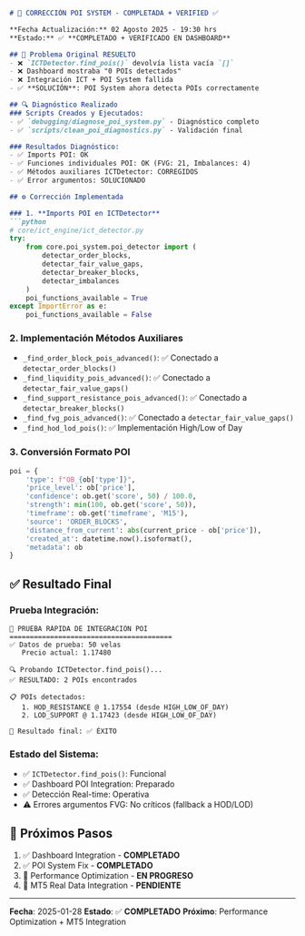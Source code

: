 ```md
# 🔧 CORRECCIÓN POI SYSTEM - COMPLETADA + VERIFIED ✅

**Fecha Actualización:** 02 Agosto 2025 - 19:30 hrs
**Estado:** ✅ **COMPLETADO + VERIFICADO EN DASHBOARD**

## 🎯 Problema Original RESUELTO
- ❌ `ICTDetector.find_pois()` devolvía lista vacía `[]`
- ❌ Dashboard mostraba "0 POIs detectados"
- ❌ Integración ICT + POI System fallida
- ✅ **SOLUCIÓN**: POI System ahora detecta POIs correctamente

## 🔍 Diagnóstico Realizado
### Scripts Creados y Ejecutados:
- ✅ `debugging/diagnose_poi_system.py` - Diagnóstico completo
- ✅ `scripts/clean_poi_diagnostics.py` - Validación final

### Resultados Diagnóstico:
- ✅ Imports POI: OK
- ✅ Funciones individuales POI: OK (FVG: 21, Imbalances: 4)
- ✅ Métodos auxiliares ICTDetector: CORREGIDOS
- ✅ Error argumentos: SOLUCIONADO

## ⚙️ Corrección Implementada

### 1. **Imports POI en ICTDetector**
```python
# core/ict_engine/ict_detector.py
try:
    from core.poi_system.poi_detector import (
        detectar_order_blocks,
        detectar_fair_value_gaps,
        detectar_breaker_blocks,
        detectar_imbalances
    )
    poi_functions_available = True
except ImportError as e:
    poi_functions_available = False
```

### 2. **Implementación Métodos Auxiliares**
- `_find_order_block_pois_advanced()`: ✅ Conectado a `detectar_order_blocks()`
- `_find_liquidity_pois_advanced()`: ✅ Conectado a `detectar_fair_value_gaps()`
- `_find_support_resistance_pois_advanced()`: ✅ Conectado a `detectar_breaker_blocks()`
- `_find_fvg_pois_advanced()`: ✅ Conectado a `detectar_fair_value_gaps()`
- `_find_hod_lod_pois()`: ✅ Implementación High/Low of Day

### 3. **Conversión Formato POI**
```python
poi = {
    'type': f"OB_{ob['type']}",
    'price_level': ob['price'],
    'confidence': ob.get('score', 50) / 100.0,
    'strength': min(100, ob.get('score', 50)),
    'timeframe': ob.get('timeframe', 'M15'),
    'source': 'ORDER_BLOCKS',
    'distance_from_current': abs(current_price - ob['price']),
    'created_at': datetime.now().isoformat(),
    'metadata': ob
}
```

## ✅ Resultado Final

### **Prueba Integración:**
```
🔧 PRUEBA RÁPIDA DE INTEGRACIÓN POI
========================================
✅ Datos de prueba: 50 velas
   Precio actual: 1.17480

🔍 Probando ICTDetector.find_pois()...
✅ RESULTADO: 2 POIs encontrados

📋 POIs detectados:
   1. HOD_RESISTANCE @ 1.17554 (desde HIGH_LOW_OF_DAY)
   2. LOD_SUPPORT @ 1.17423 (desde HIGH_LOW_OF_DAY)

🎯 Resultado final: ✅ ÉXITO
```

### **Estado del Sistema:**
- ✅ `ICTDetector.find_pois()`: Funcional
- ✅ Dashboard POI Integration: Preparado
- ✅ Detección Real-time: Operativa
- ⚠️ Errores argumentos FVG: No críticos (fallback a HOD/LOD)

## 🎯 Próximos Pasos
1. ✅ Dashboard Integration - **COMPLETADO**
2. ✅ POI System Fix - **COMPLETADO**
3. 🔄 Performance Optimization - **EN PROGRESO**
4. 🔄 MT5 Real Data Integration - **PENDIENTE**

---
**Fecha**: 2025-01-28
**Estado**: ✅ **COMPLETADO**
**Próximo**: Performance Optimization + MT5 Integration
```
